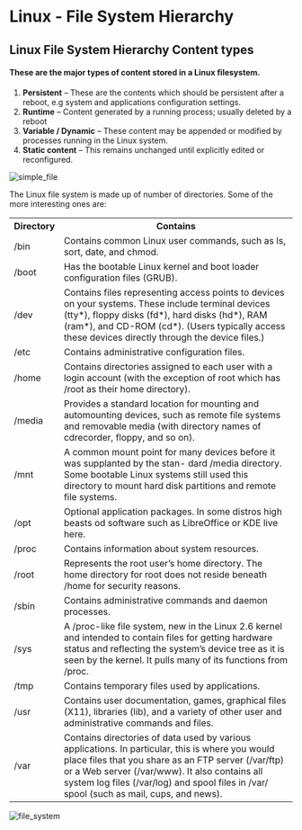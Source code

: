# Linux - File System Hierarchy


## Linux File System Hierarchy Content types

#### These are the major types of content stored in a Linux filesystem.
1. **Persistent** – These are the contents which should be persistent after a reboot, e.g system and applications configuration settings.
2. **Runtime** – Content generated by a running process; usually deleted by a reboot
3. **Variable / Dynamic** – These content may be appended or modified by processes running in the Linux system.
4. **Static content** – This remains unchanged until explicitly edited or reconfigured.

![simple_file](../photo/file_simple.png)



The Linux file system is made up of number of directories. Some of the more interesting ones are:

<table>
<tr>
<th>Directory</th>
<th>Contains</th>
</tr>

<tr>
<td>/bin</td>
<td>Contains common Linux user commands, such as ls, sort, date, and chmod.</td>
</tr>

<tr>
<td>/boot</td>
<td>Has the bootable Linux kernel and boot loader configuration files (GRUB).</td>
</tr>

<tr>
<td>/dev</td>
<td>Contains files representing access points to devices on your systems. These
include terminal devices (tty*), floppy disks (fd*), hard disks (hd*), RAM (ram*), and
CD-ROM (cd*). (Users typically access these devices directly through the device files.)</td>
</tr>

<tr>
<td>/etc</td>
<td>Contains administrative configuration files.</td>
</tr>

<tr>
<td>/home</td>
<td>Contains directories assigned to each user with a login account (with the
exception of root which has /root as their home directory).</td>
</tr>

<tr>
<td>/media</td>
<td>Provides a standard location for mounting and automounting devices, such
as remote file systems and removable media (with directory names of cdrecorder,
floppy, and so on).</td>
</tr>

<tr>
<td>/mnt</td>
<td>A common mount point for many devices before it was supplanted by the stan-
dard /media directory. Some bootable Linux systems still used this directory to mount
hard disk partitions and remote file systems.</td>
</tr>

<tr>
<td>/opt</td>
<td>Optional application packages. In some distros high beasts od software such as LibreOffice or KDE live here.</td>
</tr>

<tr>
<td>/proc</td>
<td>Contains information about system resources.</td>
</tr>

<tr>
<td>/root</td>
<td>Represents the root user’s home directory. The home directory for root does
not reside beneath /home for security reasons.</td>
</tr>

<tr>
<td>/sbin</td>
<td>Contains administrative commands and daemon processes.</td>
</tr>

<tr>
<td>/sys</td>
<td>A /proc-like file system, new in the Linux 2.6 kernel and intended to contain
files for getting hardware status and reflecting the system’s device tree as it is seen by the
kernel. It pulls many of its functions from /proc.</td>
</tr>

<tr>
<td>/tmp</td>
<td>Contains temporary files used by applications.</td>
</tr>

<tr>
<td>/usr</td>
<td>Contains user documentation, games, graphical files (X11), libraries (lib), and a
variety of other user and administrative commands and files.</td>
</tr>

<tr>
<td>/var</td>
<td>Contains directories of data used by various applications. In particular, this is
where you would place files that you share as an FTP server (/var/ftp) or a Web server
(/var/www). It also contains all system log files (/var/log) and spool files in /var/
spool (such as mail, cups, and news).</td>
</tr>

</table>



![file_system](../photo/file_system.jpg)




